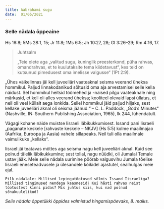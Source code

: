 ```yaml
---
title: Aabrahami sugu  
date:  01/05/2021  
---
```


### Selle nädala õppeaine
Hs 16:8; 5Ms 28:1, 15; Jr 11:8; 1Ms 6:5; Jh 10:27, 28; Gl 3:26–29; Rm 4:16, 17.

> <p>Juhtsalm</p>
> „Teie olete aga „valitud sugu, kuninglik preesterkond, püha rahvas, omandrahvas, et te kuulutaksite tema kiidetavust“, kes teid on kutsunud pimedusest oma imelisse valgusse“ (1Pt 2:9).

„Ühes väikelinnas jäi kell juveeliäri vaateaknal seisma veerand üheksa hommikul. Paljud linnakodanikud sõltusid oma aja arvestamisel selle kella näidust. Sel hommikul heitsid töömehed ja -naised pilgu vaateaknale ning märkasid, et kell oli alles veerand üheksa; kooliteel olevaid lapsi üllatas, et neil oli veel küllalt aega lonkida. Sellel hommikul jäid paljud hiljaks, sest kellake juveeliäri aknal oli seisma jäänud.“ – C. L. Paddock, „God’s Minutes“ (Nashville, IN: Southern Publishing Association, 1965), lk 244, lühendatult.

Vägagi kohane näide muistse Iisraeli läbikukkumisest. Issand pani Iisraeli „paganate keskele [rahvaste keskele – NKJV] (Hs 5:5) kolme maailmajao (Aafrika, Euroopa ja Aasia) vahele sillapeaks. Neil tuli olla maailmale vaimulikuks „kellaks“.

Iisrael jäi teatavas mõttes aga seisma nagu kell juveeliäri aknal. Kuid see polnud täielik läbikukkumine; sest tollal, nagu nüüdki, oli Jumalal Temale ustav jääk. Meie selle nädala uurimine pöörab valgusvihu Jumala tõelise Iisraeli eneseteadvusele ja ülesandele kõikidel ajastutel, sealhulgas meie ajal.

`Pilk nädalale: Millised lepingutõotused sõlmis Issand Iisraeliga? Millised tingimused nendega kaasnesid? Kui hästi rahvas neist tõotustest kinni pidas? Mis juhtus siis, kui nad polnud sõnakuulelikud?`

_Selle nädala õppetükki õppides valmistud hingamispäevaks, 8. maiks._